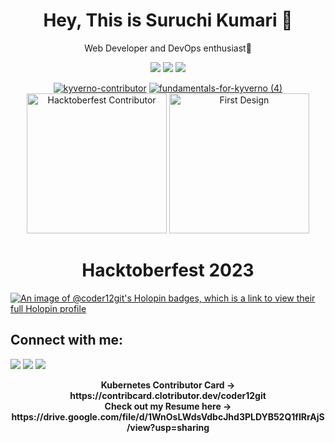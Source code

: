 <h1 align="center">Hey, This is Suruchi Kumari 👋</h1>

<p align="center">Web Developer and DevOps enthusiast🚀</p>


<div align="center">
    
![](http://github-profile-summary-cards.vercel.app/api/cards/repos-per-language?username=coder12git&theme=aura_dark)
![](http://github-profile-summary-cards.vercel.app/api/cards/most-commit-language?username=coder12git&theme=aura_dark)
![](http://github-profile-summary-cards.vercel.app/api/cards/stats?username=coder12git&theme=aura_dark)

</div>


<div align="center">
    
<a href="https://www.credly.com/badges/037725bc-42fd-4b79-acd7-bf54613d4cd0/public_url">![kyverno-contributor](https://github.com/coder12git/coder12git/assets/108334168/8e193bcd-4fc1-44a6-8fe4-6073c9ac2452)</a>  <a href="https://www.credly.com/badges/1a9d221a-0731-44b6-b4d7-567fd003f775/public_url">![fundamentals-for-kyverno (4)](https://github.com/coder12git/coder12git/assets/108334168/45c36730-7274-4eed-9dcf-c0b8fad226d7)</a>
<a href= "https://meshery.layer5.io/user/1884fea6-0450-4404-9560-e0383f0e8cd7?tab=badges"><img width="224px" height="224px" src = "https://badges.layer5.io/assets/badges/hacktoberfest-contributor/hacktoberfest-contributor.png" alt = "Hacktoberfest Contributor" /></a >
<a href= "https://meshery.layer5.io/user/1884fea6-0450-4404-9560-e0383f0e8cd7?tab=badges">
    <img width="224px" height="224px" src = "https://badges.layer5.io/assets/badges/first-design/first-design.png" alt = "First Design" />
</a >

</div>

<div>
    
<h1 align="center">Hacktoberfest 2023</h1>

[![An image of @coder12git's Holopin badges, which is a link to view their full Holopin profile](https://holopin.me/coder12git)](https://holopin.io/@coder12git)

</div>

## Connect with me:
<p align="left">

<a href = "https://www.linkedin.com/in/suruchi-kumari-5b3445230/"><img src="https://img.shields.io/badge/-Suruchi Kumari-0077B5?style=flat&logo=Linkedin&logoColor=white" /></a>
<a href="mailto:suruchikumarimfp4@gmail.com"><img src="https://img.shields.io/badge/-suruchikumarimfp4@gmail.com-D14836?style=flat&logo=Gmail&logoColor=white"/></a>
<a href = "https://twitter.com/Suruchi18591098"><img src="https://img.shields.io/badge/-@Suruchi Kumari-1877F2?style=flat&logo=Twitter&logoColor=white"/></a>

</p>

<p align="center">
    <strong>Kubernetes Contributor Card -> https://contribcard.clotributor.dev/coder12git</strong>
    <br>
   <strong> Check out my Resume here -> https://drive.google.com/file/d/1WnOsLWdsVdbcJhd3PLDYB52Q1fIRrAjS/view?usp=sharing </strong>
</p>

